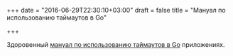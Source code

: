 +++
date = "2016-06-29T22:30:10+03:00"
draft = false
title = "Мануал по использованию таймаутов в Go"

+++

<p>Здоровенный <a href="https://blog.cloudflare.com/the-complete-guide-to-golang-net-http-timeouts/">мануал по использованию таймаутов в Go</a>&nbsp;приложениях.</p>


